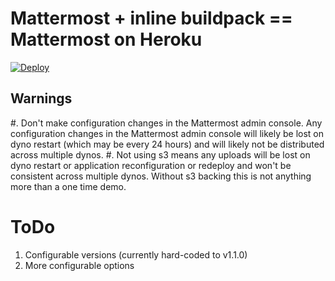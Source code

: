 # Mattermost + inline buildpack == Mattermost on Heroku

[![Deploy](https://www.herokucdn.com/deploy/button.svg)](https://heroku.com/deploy)

## Warnings

#. Don't make configuration changes in the Mattermost admin console.
   Any configuration changes in the Mattermost admin console will likely be lost on dyno restart (which may be every 24 hours) and will likely not be distributed across multiple dynos.
#. Not using s3 means any uploads will be lost on dyno restart or application reconfiguration or redeploy and won't be consistent across multiple dynos.
   Without s3 backing this is not anything more than a one time demo.

# ToDo

1. Configurable versions (currently hard-coded to v1.1.0)
2. More configurable options
